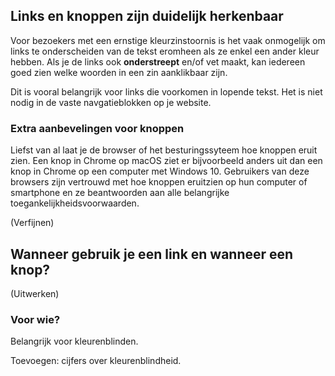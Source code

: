 ## Links en knoppen zijn duidelijk herkenbaar

Voor bezoekers met een ernstige kleurzinstoornis is het vaak onmogelijk om links te onderscheiden van de tekst eromheen als ze enkel een ander kleur hebben. Als je de links ook **onderstreept** en/of vet maakt, kan iedereen goed zien welke woorden in een zin aanklikbaar zijn.

Dit is vooral belangrijk voor links die voorkomen in lopende tekst. Het is niet nodig in de vaste navgatieblokken op je website.

### Extra aanbevelingen voor knoppen

Liefst van al laat je de browser of het besturingssyteem hoe knoppen eruit zien. Een knop in Chrome op macOS ziet er bijvoorbeeld anders uit dan een knop in Chrome op een computer met Windows 10. Gebruikers van deze browsers zijn vertrouwd met hoe knoppen eruitzien op hun computer of smartphone en ze beantwoorden aan alle belangrijke toegankelijkheidsvoorwaarden.

(Verfijnen)

## Wanneer gebruik je een link en wanneer een knop?

(Uitwerken)

### Voor wie?

Belangrijk voor kleurenblinden.

Toevoegen: cijfers over kleurenblindheid.
